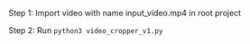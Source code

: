 Step 1: Import video with name input_video.mp4 in root project



Step 2: Run `python3 video_cropper_v1.py`
